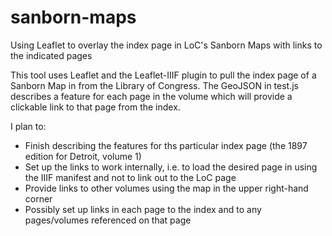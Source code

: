 # sanborn-maps
Using Leaflet to overlay the index page in LoC's Sanborn Maps with links to the indicated pages

This tool uses Leaflet and the Leaflet-IIIF plugin to pull the index page of a Sanborn Map in from the Library of Congress. The GeoJSON in test.js describes a feature for each page in the volume which will provide a clickable link to that page from the index.

I plan to:
* Finish describing the features for ths particular index page (the 1897 edition for Detroit, volume 1)
* Set up the links to work internally, i.e. to load the desired page in using the IIIF manifest and not to link out to the LoC page
* Provide links to other volumes using the map in the upper right-hand corner
* Possibly set up links in each page to the index and to any pages/volumes referenced on that page
